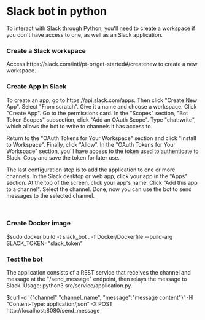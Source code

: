 <h1>Slack bot in python</h1>
To interact with Slack through Python, you'll need to create a workspace if you don't have access to one, as well as an Slack application.

<br>
<h3> Create a Slack workspace </h3>
Access https://slack.com/intl/pt-br/get-started#/createnew to create a new workspace.

<br>
<h3> Create App in Slack </h3>
<p>To create an app, go to https://api.slack.com/apps. Then click "Create New App". Select "From scratch". Give it a name and choose a workspace. Click "Create App". Go to the permissions card. In the "Scopes" section, "Bot Token Scopes" subsection, click "Add an OAuth Scope". Type "chat:write", which allows the bot to write to channels it has access to.</p>

<p>Return to the "OAuth Tokens for Your Workspace" section and click "Install to Workspace". Finally, click "Allow". In the "OAuth Tokens for Your Workspace" section, you'll have access to the token used to authenticate to Slack. Copy and save the token for later use.</p>

<p>The last configuration step is to add the application to one or more channels. In the Slack desktop or web app, click your app in the "Apps" section. At the top of the screen, click your app's name. Click "Add this app to a channel". Select the channel. Done, now you can use the bot to send messages to the selected channel.</p>

<br>
<h3>Create Docker image</h3>
$sudo docker build -t slack_bot . -f Docker/Dockerfile --build-arg SLACK_TOKEN="slack_token"

<br>
<h3>Test the bot</h3>

The application consists of a REST service that receives the channel and message at the "/send_message" endpoint, then relays the message to Slack. Usage: python3 src/service/application.py.

$curl -d '{"channel":"channel_name", "message":"message content"}' -H "Content-Type: application/json" -X POST http://localhost:8080/send_message